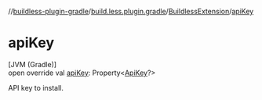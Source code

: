 //[buildless-plugin-gradle](../../../index.md)/[build.less.plugin.gradle](../index.md)/[BuildlessExtension](index.md)/[apiKey](api-key.md)

# apiKey

[JVM (Gradle)]\
open override val [apiKey](api-key.md): Property&lt;[ApiKey](../-api-key/index.md)?&gt;

API key to install.
